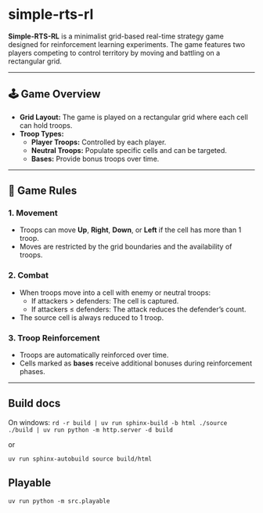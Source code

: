 # simple-rts-rl

**Simple-RTS-RL** is a minimalist grid-based real-time strategy game designed for reinforcement learning experiments. The game features two players competing to control territory by moving and battling on a rectangular grid.

---

## 🕹️ Game Overview

- **Grid Layout:** The game is played on a rectangular grid where each cell can hold troops.
- **Troop Types:**
  - **Player Troops:** Controlled by each player.
  - **Neutral Troops:** Populate specific cells and can be targeted.
  - **Bases:** Provide bonus troops over time.

---

## 📏 Game Rules

### 1. Movement

- Troops can move **Up**, **Right**, **Down**, or **Left** if the cell has more than 1 troop.
- Moves are restricted by the grid boundaries and the availability of troops.

### 2. Combat

- When troops move into a cell with enemy or neutral troops:
  - If attackers > defenders: The cell is captured.
  - If attackers ≤ defenders: The attack reduces the defender’s count.
- The source cell is always reduced to 1 troop.

### 3. Troop Reinforcement

- Troops are automatically reinforced over time.
- Cells marked as **bases** receive additional bonuses during reinforcement phases.

---


## Build docs

On windows:
`rd -r build | uv run sphinx-build -b html ./source ./build | uv run python -m http.server -d build`

or

`uv run sphinx-autobuild source build/html`

## Playable

`uv run python -m src.playable`